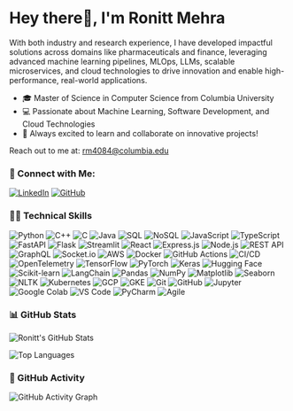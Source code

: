 # Hey there👋, I'm Ronitt Mehra

With both industry and research experience, I have developed impactful solutions across domains like pharmaceuticals and finance, leveraging advanced machine learning pipelines, MLOps, LLMs, scalable microservices, and cloud technologies to drive innovation and enable high-performance, real-world applications.

- 🎓 Master of Science in Computer Science from Columbia University  
- 💻 Passionate about Machine Learning, Software Development, and Cloud Technologies  
- 🚀 Always excited to learn and collaborate on innovative projects!

Reach out to me at: rm4084@columbia.edu

### 🤝 Connect with Me:
[![LinkedIn](https://img.shields.io/badge/-RonittMehra-blue?style=flat-square&logo=linkedin&logoColor=white&link=https://linkedin.com/in/ronittmehra)](https://linkedin.com/in/ronittmehra)
[![GitHub](https://img.shields.io/badge/-Ronitt272-181717?style=flat-square&logo=github&logoColor=white&link=https://github.com/Ronitt272)](https://github.com/Ronitt272)

### 👩‍💻 Technical Skills
![Python](https://img.shields.io/badge/Python-3776AB?style=for-the-badge&logo=python&logoColor=white)
![C++](https://img.shields.io/badge/C++-00599C?style=for-the-badge&logo=c%2B%2B&logoColor=white)
![C](https://img.shields.io/badge/C-00599C?style=for-the-badge&logo=c&logoColor=white)
![Java](https://img.shields.io/badge/Java-007396?style=for-the-badge&logo=java&logoColor=white)
![SQL](https://img.shields.io/badge/SQL-336791?style=for-the-badge&logo=postgresql&logoColor=white)
![NoSQL](https://img.shields.io/badge/NoSQL-F1680D?style=for-the-badge&logo=mongodb&logoColor=white)
![JavaScript](https://img.shields.io/badge/JavaScript-F7DF1E?style=for-the-badge&logo=javascript&logoColor=black)
![TypeScript](https://img.shields.io/badge/TypeScript-3178C6?style=for-the-badge&logo=typescript&logoColor=white)
![FastAPI](https://img.shields.io/badge/FastAPI-009688?style=for-the-badge&logo=fastapi&logoColor=white)
![Flask](https://img.shields.io/badge/Flask-000000?style=for-the-badge&logo=flask&logoColor=white)
![Streamlit](https://img.shields.io/badge/Streamlit-FF4B4B?style=for-the-badge&logo=streamlit&logoColor=white)
![React](https://img.shields.io/badge/React-61DAFB?style=for-the-badge&logo=react&logoColor=black)
![Express.js](https://img.shields.io/badge/Express.js-404D59?style=for-the-badge&logo=express&logoColor=white)
![Node.js](https://img.shields.io/badge/Node.js-339933?style=for-the-badge&logo=nodedotjs&logoColor=white)
![REST API](https://img.shields.io/badge/REST-02569B?style=for-the-badge&logo=api&logoColor=white)
![GraphQL](https://img.shields.io/badge/GraphQL-E10098?style=for-the-badge&logo=graphql&logoColor=white)
![Socket.io](https://img.shields.io/badge/Socket.io-010101?style=for-the-badge&logo=socketdotio&logoColor=white)
![AWS](https://img.shields.io/badge/Amazon_AWS-232F3E?style=for-the-badge&logo=amazonaws&logoColor=white)
![Docker](https://img.shields.io/badge/Docker-2496ED?style=for-the-badge&logo=docker&logoColor=white)
![GitHub Actions](https://img.shields.io/badge/GitHub_Actions-2088FF?style=for-the-badge&logo=githubactions&logoColor=white)
![CI/CD](https://img.shields.io/badge/CI%2FCD-007ACC?style=for-the-badge&logo=azurepipelines&logoColor=white)
![OpenTelemetry](https://img.shields.io/badge/OpenTelemetry-26235C?style=for-the-badge&logo=opentelemetry&logoColor=white)
![TensorFlow](https://img.shields.io/badge/TensorFlow-FF6F00?style=for-the-badge&logo=tensorflow&logoColor=white)
![PyTorch](https://img.shields.io/badge/PyTorch-EE4C2C?style=for-the-badge&logo=pytorch&logoColor=white)
![Keras](https://img.shields.io/badge/Keras-D00000?style=for-the-badge&logo=keras&logoColor=white)
![Hugging Face](https://img.shields.io/badge/Hugging_Face-FFCD00?style=for-the-badge&logo=huggingface&logoColor=black)
![Scikit-learn](https://img.shields.io/badge/Scikit--Learn-F7931E?style=for-the-badge&logo=scikit-learn&logoColor=black)
![LangChain](https://img.shields.io/badge/LangChain-228B22?style=for-the-badge&logo=chainlink&logoColor=white)
![Pandas](https://img.shields.io/badge/Pandas-150458?style=for-the-badge&logo=pandas&logoColor=white)
![NumPy](https://img.shields.io/badge/NumPy-013243?style=for-the-badge&logo=numpy&logoColor=white)
![Matplotlib](https://img.shields.io/badge/Matplotlib-11557C?style=for-the-badge&logo=plotly&logoColor=white)
![Seaborn](https://img.shields.io/badge/Seaborn-004080?style=for-the-badge&logo=python&logoColor=white)
![NLTK](https://img.shields.io/badge/NLTK-0277BD?style=for-the-badge&logo=nltk&logoColor=white)
![Kubernetes](https://img.shields.io/badge/Kubernetes-326CE5?style=for-the-badge&logo=kubernetes&logoColor=white)
![GCP](https://img.shields.io/badge/Google_Cloud-4285F4?style=for-the-badge&logo=googlecloud&logoColor=white)
![GKE](https://img.shields.io/badge/GKE-34A853?style=for-the-badge&logo=googlecloud&logoColor=white)
![Git](https://img.shields.io/badge/Git-F05032?style=for-the-badge&logo=git&logoColor=white)
![GitHub](https://img.shields.io/badge/GitHub-181717?style=for-the-badge&logo=github&logoColor=white)
![Jupyter](https://img.shields.io/badge/Jupyter-F37626?style=for-the-badge&logo=jupyter&logoColor=white)
![Google Colab](https://img.shields.io/badge/Google_Colab-F9AB00?style=for-the-badge&logo=googlecolab&logoColor=white)
![VS Code](https://img.shields.io/badge/VS_Code-007ACC?style=for-the-badge&logo=visualstudiocode&logoColor=white)
![PyCharm](https://img.shields.io/badge/PyCharm-000000?style=for-the-badge&logo=pycharm&logoColor=white)
![Agile](https://img.shields.io/badge/Agile-00C8FF?style=for-the-badge&logo=agile&logoColor=black)

### 📊 GitHub Stats
![Ronitt's GitHub Stats](https://github-readme-stats.vercel.app/api?username=Ronitt272&show_icons=true&theme=radical)

![Top Languages](https://github-readme-stats.vercel.app/api/top-langs/?username=Ronitt272&layout=compact&theme=radical)

### 🌟 GitHub Activity
![GitHub Activity Graph](https://github-readme-activity-graph.vercel.app/graph?username=Ronitt272&theme=radical)


